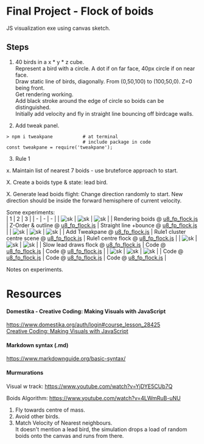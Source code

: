 # Final Project - Flock of boids
JS visualization exe using canvas sketch.  
  
## Steps  
1. 40 birds in a x * y * z cube.  
Represent a bird with a circle. A dot if on far face, 40px circle if on near face.  
Draw static line of birds, diagonally. From (0,50,100) to (100,50,0). Z=0 being front.  
Get rendering working.  
Add black stroke around the edge of circle so boids can be distinguished.  
Initially add velocity and fly in straight line bouncing off birdcage walls.  
  
2. Add tweak panel.  
```
> npm i tweakpane           # at terminal
                            # include package in code
const tweakpane = require('tweakpane');
```
  
3. Rule 1

x. Maintain list of nearest 7 boids - use bruteforce approach to start.

X. Create a boids type & state: lead bird.  
  
X. Generate lead boids flight: Change direction randomly to start.
New direction should be inside the forward hemisphere of current velocity.  
  

  
Some experiments:  
| 1 | 2 | 3 | 
| - | - | - | 
| ![sk](https://github.com/UnacceptableBehaviour/js_canvas/blob/master/test_pages/u8_fp_flock/2022.01.13-00.53.35.png) | ![sk](https://github.com/UnacceptableBehaviour/js_canvas/blob/master/test_pages/u8_fp_flock/2022.01.13-11.05.53.png) | ![sk](https://github.com/UnacceptableBehaviour/js_canvas/blob/master/test_pages/u8_fp_flock/2022.01.13-12.09.37.png) |
| Rendering boids @ [u8_fp_flock.js](https://github.com/UnacceptableBehaviour/js_canvas/blob/f6d6ac88c0342b6f0cf6a9ead2f2c6677de5f2c9/test_pages/u8_fp_flock/u8_fp_flock.js) | Z-Order & outline @ [u8_fp_flock.js](https://github.com/UnacceptableBehaviour/js_canvas/blob/8cedf36999324846dae38e2e8ed00a02235e4f8f/test_pages/u8_fp_flock/u8_fp_flock.js) | Straight line +bounce @ [u8_fp_flock.js](https://github.com/UnacceptableBehaviour/js_canvas/blob/0257b3b42294a290537521a121e3fd2461d593d1/test_pages/u8_fp_flock/u8_fp_flock.js) | 
| ![sk](https://github.com/UnacceptableBehaviour/js_canvas/blob/master/test_pages/u8_fp_flock/2022.01.13-13.55.54.png) | ![sk](https://github.com/UnacceptableBehaviour/js_canvas/blob/master/test_pages/u8_fp_flock/2022.01.13-19.25.39.png) | ![sk](https://github.com/UnacceptableBehaviour/js_canvas/blob/master/test_pages/u8_fp_flock/2022.01.14-14.20.53.png) |
| Add Tweakpane @ [u8_fp_flock.js](https://github.com/UnacceptableBehaviour/js_canvas/blob/e60d98fb22722167d1204d26061cd756a071db45/test_pages/u8_fp_flock) | Rule1 cluster centre scene @ [u8_fp_flock.js](https://github.com/UnacceptableBehaviour/js_canvas/blob/6f7e87edc86729c82f9eecdce42aa5d9519e063b/test_pages/u8_fp_flock/u8_fp_flock.js) | Rule1 centre flock @ [u8_fp_flock.js](https://github.com/UnacceptableBehaviour/js_canvas/blob/9e483a53105c56c987572a81f6803ca642ea038b/test_pages/u8_fp_flock/u8_fp_flock.js) | 
| ![sk](https://github.com/UnacceptableBehaviour/js_canvas/blob/master/test_pages/u8_fp_flock/2022.01.14-20.22.27.png) | ![sk]() | ![sk]() |
| Slow lead draws flock @ [u8_fp_flock.js](https://github.com/UnacceptableBehaviour/js_canvas/blob/8179760692393c3c0f5b0dc1df036b41d868b029/test_pages/u8_fp_flock/u8_fp_flock.js) | Code @ [u8_fp_flock.js]() | Code @ [u8_fp_flock.js]() | 
| ![sk]() | ![sk]() | ![sk]() |
| Code @ [u8_fp_flock.js]() | Code @ [u8_fp_flock.js]() | Code @ [u8_fp_flock.js]() |

Notes on experiments.  
  



# Resources
#### Domestika - Creative Coding: Making Visuals with JavaScript
https://www.domestika.org/auth/login#course_lesson_28425  
[Creative Coding: Making Visuals with JavaScript](https://www.domestika.org/auth/login#course_lesson_28425)

#### Markdown syntax (.md)
https://www.markdownguide.org/basic-syntax/


#### Murmurations
Visual w track: https://www.youtube.com/watch?v=YjDYE5CUb7Q  
    
Boids Algorithm: https://www.youtube.com/watch?v=4LWmRuB-uNU  
1. Fly towards centre of mass.  
2. Avoid other birds.  
3. Match Velocity of Nearest neighbours.  
It doesn't mention a lead bird, the simulation drops a load of random boids onto the canvas and runs from there.  


